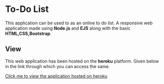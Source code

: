 # To-Do List
This application can be used to as an online to do list.
A  responsive web application made using **Node.js** and **EJS** along with the basic **HTML,CSS,Bootstrap**.



## View

This web application has been hosted on the **heroku** platform. Given below in the link through which you can access the same.

[Click me to view the application hosted on heroku](https://todolist-gruxic.herokuapp.com/)
